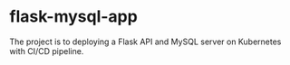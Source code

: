 # flask-mysql-app

The project is to deploying a Flask API and MySQL server on Kubernetes with CI/CD pipeline.


